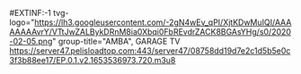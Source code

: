 #EXTINF:-1 tvg-logo="https://lh3.googleusercontent.com/-2gN4wEv_qPI/XjtKDwMuIQI/AAAAAAAAvrY/VTtJwZALBykDRnM8ia0Xbqi0FbREvdrZACK8BGAsYHg/s0/2020-02-05.png" group-title="AMBA", GARAGE TV https://server47.pelisloadtop.com:443/server47/08758dd19d7e2c1d5b5e0c3f3b88ee17/EP.0.1.v2.1653536973.720.m3u8
